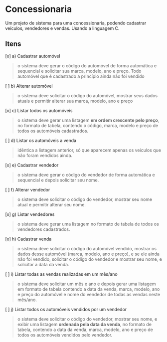 # Concessionaria

Um projeto de sistema para uma concessionaria, podendo cadastrar veículos, vendedores e vendas. Usando a linguagem C.

## Itens

[x] a) Cadastrar automóvel
>  o sistema deve gerar o código do automóvel de forma automática e
sequencial e solicitar sua marca, modelo, ano e preço. Todo automóvel que é cadastrado a
princípio ainda não foi vendido

[ ] b) Alterar automóvel
> o sistema deve solicitar o código do automóvel, mostrar seus dados
atuais e permitir alterar sua marca, modelo, ano e preço

[x] c) Listar todos os automóveis
> o sistema deve gerar uma listagem __em ordem crescente pelo preço__,
no formato de tabela, contendo o código, marca, modelo e preço de todos os
automóveis cadastrados.

[ ] d) Listar os automóveis a venda
> idêntica a listagem anterior, só que aparecem apenas os
veículos que não foram vendidos ainda.

[x] e) Cadastrar vendedor
> o sistema deve gerar o código do vendedor de forma automática e
sequencial e depois solicitar seu nome.

[ ] f) Alterar vendedor
> o sistema deve solicitar o código do vendedor, mostrar seu nome atual e
permitir alterar seu nome.

[x] g) Listar vendedores
> o sistema deve gerar uma listagem no formato de tabela de todos os
vendedores cadastrados.

[x] h) Cadastrar venda
> o sistema deve solicitar o código do automóvel vendido, mostrar os
dados desse automóvel (marca, modelo, ano e preço), e se ele ainda não foi vendido,
solicitar o código do vendedor e mostrar seu nome, e solicitar a data da venda.

[ ] i) Listar todas as vendas realizadas em um mês/ano
> o sistema deve solicitar um mês e ano
e depois gerar uma listagem em formato de tabela contendo a data da venda, marca, modelo,
ano e preço do automóvel e nome do vendedor de todas as vendas neste mês/ano.

[ ] j) Listar todos os automóveis vendidos por um vendedor
> o sistema deve solicitar o código
do vendedor, mostrar seu nome, e exibir uma listagem __ordenada pela data da venda__, no
formato de tabela, contendo a data da venda, marca, modelo, ano e preço de todos os
automóveis vendidos pelo vendedor.